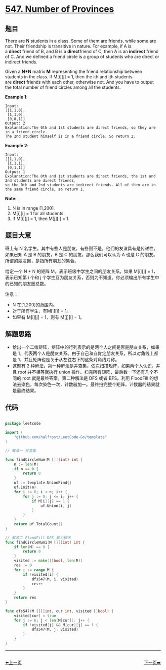 # [547. Number of Provinces](https://leetcode.com/problems/number-of-provinces/)

## 题目

There are **N** students in a class. Some of them are friends, while some are not. Their friendship is transitive in nature. For example, if A is a **direct** friend of B, and B is a **direct**friend of C, then A is an **indirect** friend of C. And we defined a friend circle is a group of students who are direct or indirect friends.

Given a **N*N** matrix **M** representing the friend relationship between students in the class. If M[i][j] = 1, then the ith and jth students are **direct** friends with each other, otherwise not. And you have to output the total number of friend circles among all the students.

**Example 1**:

    Input: 
    [[1,1,0],
     [1,1,0],
     [0,0,1]]
    Output: 2
    Explanation:The 0th and 1st students are direct friends, so they are in a friend circle. 
    The 2nd student himself is in a friend circle. So return 2.

**Example 2**:

    Input: 
    [[1,1,0],
     [1,1,1],
     [0,1,1]]
    Output: 1
    Explanation:The 0th and 1st students are direct friends, the 1st and 2nd students are direct friends, 
    so the 0th and 2nd students are indirect friends. All of them are in the same friend circle, so return 1.

**Note**:

1. N is in range [1,200].
2. M[i][i] = 1 for all students.
3. If M[i][j] = 1, then M[j][i] = 1.


## 题目大意

班上有 N 名学生。其中有些人是朋友，有些则不是。他们的友谊具有是传递性。如果已知 A 是 B 的朋友，B 是 C 的朋友，那么我们可以认为 A 也是 C 的朋友。所谓的朋友圈，是指所有朋友的集合。

给定一个 N * N 的矩阵 M，表示班级中学生之间的朋友关系。如果 M[i][j] = 1，表示已知第 i 个和 j 个学生互为朋友关系，否则为不知道。你必须输出所有学生中的已知的朋友圈总数。


注意：

- N 在[1,200]的范围内。
- 对于所有学生，有M[i][i] = 1。
- 如果有 M[i][j] = 1，则有 M[j][i] = 1。


## 解题思路


- 给出一个二维矩阵，矩阵中的行列表示的是两个人之间是否是朋友关系，如果是 1，代表两个人是朋友关系。由于自己和自肯定朋友关系，所以对角线上都是 1，并且矩阵也是关于从左往右下的这条对角线对称。
- 这题有 2 种解法，第一种解法是并查集，依次扫描矩阵，如果两个人认识，并且 root 并不相等就执行 union 操作。扫完所有矩阵，最后数一下还有几个不同的 root 就是最终答案。第二种解法是 DFS 或者 BFS。利用 FloodFill 的想法去染色，每次染色一次，计数器加一。最终扫完整个矩阵，计数器的结果就是最终结果。


## 代码

```go

package leetcode

import (
	"github.com/halfrost/LeetCode-Go/template"
)

// 解法一 并查集

func findCircleNum(M [][]int) int {
	n := len(M)
	if n == 0 {
		return 0
	}
	uf := template.UnionFind{}
	uf.Init(n)
	for i := 0; i < n; i++ {
		for j := 0; j <= i; j++ {
			if M[i][j] == 1 {
				uf.Union(i, j)
			}
		}
	}
	return uf.TotalCount()
}

// 解法二 FloodFill DFS 暴力解法
func findCircleNum1(M [][]int) int {
	if len(M) == 0 {
		return 0
	}
	visited := make([]bool, len(M))
	res := 0
	for i := range M {
		if !visited[i] {
			dfs547(M, i, visited)
			res++
		}
	}
	return res
}

func dfs547(M [][]int, cur int, visited []bool) {
	visited[cur] = true
	for j := 0; j < len(M[cur]); j++ {
		if !visited[j] && M[cur][j] == 1 {
			dfs547(M, j, visited)
		}
	}
}

```


----------------------------------------------
<div style="display: flex;justify-content: space-between;align-items: center;">
<p><a href="https://books.halfrost.com/leetcode/ChapterFour/0500~0599/0543.Diameter-of-Binary-Tree/">⬅️上一页</a></p>
<p><a href="https://books.halfrost.com/leetcode/ChapterFour/0500~0599/0554.Brick-Wall/">下一页➡️</a></p>
</div>
